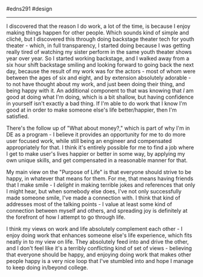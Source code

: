 #edns291  #design 

----

I discovered that the reason I do work, a lot of the time, is because I enjoy making things happen for other people. Which sounds kind of simple and cliché, but I discovered this through doing backstage theater tech for youth theater - which, in full transparency, I started doing because I was getting really tired of watching my sister perform in the same youth theater shows year over year. So I started working backstage, and I walked away from a six hour shift backstage smiling and looking forward to going back the next day, because the result of my work was for the actors - most of whom were between the ages of six and eight, and by extension absolutely adorable - to not have thought about my work, and just been doing their thing, and being happy with it. An additional component to that was knowing that *I* am good at doing what I'm doing, which is a bit shallow, but having confidence in yourself isn't exactly a bad thing. If I'm able to do work that I know I'm good at in order to make someone else's life better/happier, then I'm satisfied. 

There's the follow up of "What about money?," which is part of why I'm in DE as a program - I believe it provides an opportunity for me to do more user focused work, while still being an engineer and compensated appropriately for that. I think it's entirely possible for me to find a job where I get to make user's lives happier or better in some way, by applying my own unique skills, and get compensated in a reasonable manner for that.

My main view on the "Purpose of Life" is that everyone should strive to be happy, in whatever that means for them. For me, that means having friends that I make smile - I *delight* in making terrible jokes and references that only I might hear, but when somebody else does, I've not only successfully made someone smile, I've made a connection with. I think that kind of addresses most of the talking points - I value at least some kind of connection between myself and others, and spreading joy is definitely at the forefront of how I attempt to go through life. 

I think my views on work and life absolutely complement each other - I enjoy doing work that enhances someone else's life experience, which fits neatly in to my view on life. They absolutely feed into and drive the other, and I don't feel like it's a terribly conflicting kind of set of views - believing that everyone should be happy, and enjoying doing work that makes other people happy is a very nice loop that I've stumbled into and hope I manage to keep doing in/beyond college. 



